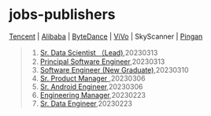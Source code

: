 # jobs-publishers 
[Tencent](Tencent.md) | [Alibaba](Alibaba.md) | [ByteDance](ByteDance.md) | [ViVo](ViVo.md) | SkyScanner | [Pingan](Pingan.md)
>1. <a href="http://www.skyscanner.net/jobs/job/4564859?gh_jid=4564859" target="_blank">Sr. Data Scientist （Lead)</a>,20230313 
>2. <a href="http://www.skyscanner.net/jobs/job/4728469?gh_jid=4728469" target="_blank">Principal Software Engineer</a>,20230313 
>3. <a href="http://www.skyscanner.net/jobs/job/4853108?gh_jid=4853108" target="_blank">Software Engineer (New Graduate)</a>,20230310 
>4. <a href="http://www.skyscanner.net/jobs/job/4756999?gh_jid=4756999" target="_blank">Sr. Product Manager </a>,20230306 
>5. <a href="http://www.skyscanner.net/jobs/job/4812669?gh_jid=4812669" target="_blank">Sr. Android Engineer</a>,20230306 
>6. <a href="http://www.skyscanner.net/jobs/job/4869763?gh_jid=4869763" target="_blank">Engineering Manager</a>,20230223 
>7. <a href="http://www.skyscanner.net/jobs/job/4869750?gh_jid=4869750" target="_blank">Sr. Data Engineer</a>,20230223 
